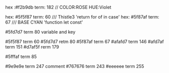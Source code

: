 hex :#f2b9db term: 182 // COLOR:ROSE HUE:Violet

hex: #5f5f87 term: 60 /// Thistle3 'return for of in case'
hex: #5f87af term: 67 /// BASE CYAN 'function let const'

#5fd7d7 term 80 variable and key

#5f5f87 term 60
#5fd7d7 retm 80
#5f87af term 67
#afafd7 term 146
#afd7af term 151
#d7af5f rerm 179

#5fffaf term 85

#9e9e9e term 247 comment
#767676 term 243 
#eeeeee term 255
